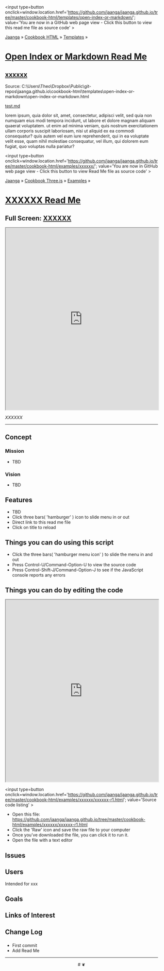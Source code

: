﻿<span style=display:none; >[You are now in a GitHub source code view - click this link to view Read Me file as a web page]
( http://jaanga.github.io/cookbook-html/templates/open-index-or-markdown/#readme.md "View file as a web page." ) </span>
<input type=button onclick=window.location.href='https://github.com/jaanga/jaanga.github.io/tree/master/cookbook-html/templates/open-index-or-markdown/'; 
value='You are now in a GitHub web page view - Click this button to view this read me file as source code' >

[Jaanga]( http://jaanga.github.io ) » [Cookbook HTML]( http://jaanga.github.io/cookbook-html/templates/  ) » [Templates]( http://jaanga.github.io/cookbook-html/templates/  ) »

[Open Index or Markdown Read Me]( index.html#readme.md )
===


## [xxxxxx]( index.html )

Source: 
C:\Users\Theo\Dropbox\Public\git-repos\jaanga.github.io\cookbook-html\templates\open-index-or-markdown\open-index-or-markdown.html

[test.md]( #test.md )

lorem ipsum, quia dolor sit, amet, consectetur, adipisci velit, sed quia non numquam eius modi tempora incidunt, ut labore et dolore magnam aliquam quaerat voluptatem. 
ut enim ad minima veniam, quis nostrum exercitationem ullam corporis suscipit laboriosam, nisi ut aliquid ex ea commodi consequatur? quis autem vel eum iure reprehenderit, qui in ea voluptate velit esse, quam nihil molestiae consequatur, vel illum, qui dolorem eum fugiat, quo voluptas nulla pariatur?

<span style=display:none; >[You are now in GitHub source code view - click this link to view Read Me file as a web page]
( https://jaanga.github.io/cookbook-html/examples/xxxxxx/index.html#readme.md "View file as a web page." ) </span>
<input type=button onclick=window.location.href='https://github.com/jaanga/jaanga.github.io/tree/master/cookbook-html/examples/xxxxxx/'; value='You are now in GitHub web page view - Click this button to view Read Me file as source code' >

[Jaanga]( https://jaanga.github.io ) &raquo; [Cookbook Three.js]( http://jaangas.github.io/cookbook-html/  ) &raquo;
[Examples]( https://jaanga.github.io/cookbook-html/examples/ ) &raquo;

[XXXXXX Read Me]( https://jaanga.github.io/cookbook-html/examples/xxxxxx/index.html#readme.md )
===

## Full Screen: [ XXXXXX ]( https://jaanga.github.io/cookbook-html/examples/xxxxxx/index.html )


<img src="" style=display:none; width=800 >


<iframe src=https://jaanga.github.io/cookbook-html/examples/xxxxxx/index.html width=100% height=600px ></iframe>


_XXXXXX_

***

## Concept

### Mission

* TBD

### Vision

* TBD

## Features

* TBD
* Click three bars( 'hamburger' ) icon to slide menu in or out
* Direct link to this read me file
* Click on title to reload 


## Things you can do using this script


* Click the three bars( 'hamburger menu icon' ) to slide the menu in and out
* Press Control-U/Command-Option-U to view the source code
* Press Control-Shift-J/Command-Option-J to see if the JavaScript console reports any errors



## Things you can do by editing the code

<iframe src='https://jaanga.github.io/cookbook-html/examples/libraries/ace-editor/ace-view-r1.html#' +
	'https://github.com/jaanga/jaanga.github.io/tree/master/cookbook-html/examples/xxxxxx/xxxxxx-r1.html' width=100% height=600 ></iframe>

<input type=button onclick=window.location.href='https://github.com/jaanga/jaanga.github.io/tree/master/cookbook-html/examples/xxxxxx/xxxxxx-r1.html';
value='Source code listing' >


* Open this file: https://github.com/jaanga/jaanga.github.io/tree/master/cookbook-html/examples/xxxxxx/xxxxxx-r1.html
* Click the 'Raw' icon and save the raw file to your computer
* Once you've downloaded the file, you can click it to run it.
* Open the file with a text editor


## Issues

## Users

Intended for xxx

## Goals

## Links of Interest




## Change Log

### 

* First commit
* Add Read Me


***

<center title='Jaanga ~ your 3D happy place' >
# <a href=javascript:window.scrollTo(0,0); style=text-decoration:none; > ❦ </a>
</center>
